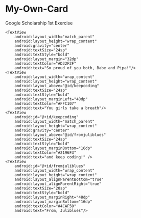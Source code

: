 # My-Own-Card
Google Scholarship 1st Exercise
<?xml version="1.0" encoding="utf-8"?>
<RelativeLayout xmlns:android="http://schemas.android.com/apk/res/android"
    xmlns:tools="http://schemas.android.com/tools"
    android:layout_width="match_parent"
    android:layout_height="match_parent"
    tools:context=".MainActivity">
    <ImageView
        android:layout_width="match_parent"
        android:layout_height="match_parent"
        android:src="@drawable/androidcard"
        android:scaleType="centerCrop"/>

    <TextView
        android:layout_width="match_parent"
        android:layout_height="wrap_content"
        android:gravity="center"
        android:textSize="24sp"
        android:textStyle="bold"
        android:layout_margin="32dp"
        android:textColor="#D32F2F"
        android:text="So proud of you both, Babe and Pipa!"/>
    <TextView
        android:layout_width="wrap_content"
        android:layout_height="wrap_content"
        android:layout_above="@id/keepcoding"
        android:textSize="24sp"
        android:textStyle="bold"
        android:layout_marginLeft="48dp"
        android:textColor="#FFC107"
        android:text="You girls take a breath"/>
    <TextView
        android:id="@+id/keepcoding"
        android:layout_width="match_parent"
        android:layout_height="wrap_content"
        android:gravity="center"
        android:layout_above="@id/fromjuliblues"
        android:textSize="24sp"
        android:textStyle="bold"
        android:layout_marginBottom="16dp"
        android:textColor="#2196F3"
        android:text="and keep coding!" />
    <TextView
        android:id="@+id/fromjuliblues"
        android:layout_width="wrap_content"
        android:layout_height="wrap_content"
        android:layout_alignParentBottom="true"
        android:layout_alignParentRight="true"
        android:textSize="20sp"
        android:textStyle="bold"
        android:layout_marginRight="48dp"
        android:layout_marginBottom="16dp"
        android:textColor="#4CAF50"
        android:text="From, Juliblues"/>

</RelativeLayout>
